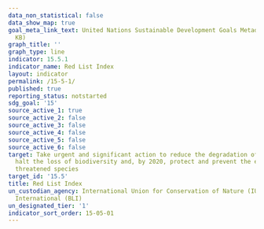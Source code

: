 ```yaml
---
data_non_statistical: false
data_show_map: true
goal_meta_link_text: United Nations Sustainable Development Goals Metadata (PDF 440
  KB)
graph_title: ''
graph_type: line
indicator: 15.5.1
indicator_name: Red List Index
layout: indicator
permalink: /15-5-1/
published: true
reporting_status: notstarted
sdg_goal: '15'
source_active_1: true
source_active_2: false
source_active_3: false
source_active_4: false
source_active_5: false
source_active_6: false
target: Take urgent and significant action to reduce the degradation of natural habitats,
  halt the loss of biodiversity and, by 2020, protect and prevent the extinction of
  threatened species
target_id: '15.5'
title: Red List Index
un_custodian_agency: International Union for Conservation of Nature (IUCN) BirdLife
  International (BLI)
un_designated_tier: '1'
indicator_sort_order: 15-05-01
---
```

